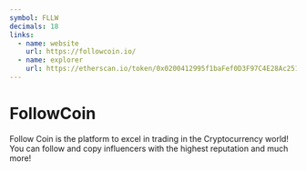 ```yaml
---
symbol: FLLW
decimals: 18
links:
  - name: website
    url: https://followcoin.io/
  - name: explorer
    url: https://etherscan.io/token/0x0200412995f1baFef0D3F97C4E28Ac2515EC1eCE
---
```


# FollowCoin

Follow Coin is the platform to excel in trading in the Cryptocurrency world! You can follow and copy influencers with the highest reputation and much more!
